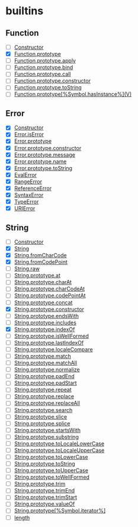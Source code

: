# builtins

## Function

* [ ] [Constructor](https://tc39.es/ecma262/#sec-function-constructor)
* [x] [Function.prototype](https://tc39.es/ecma262/#sec-function.prototype)
* [ ] [Function.prototype.apply](https://tc39.es/ecma262/#sec-function.prototype.apply)
* [ ] [Function.prototype.bind](https://tc39.es/ecma262/#sec-function.prototype.bind)
* [ ] [Function.prototype.call](https://tc39.es/ecma262/#sec-function.prototype.call)
* [ ] [Function.prototype.constructor](https://tc39.es/ecma262/#sec-function.prototype.constructor)
* [ ] [Function.prototype.toString](https://tc39.es/ecma262/#sec-function.prototype.tostring)
* [ ] [Function.prototype\[%Symbol.hasInstance%\]\(V\)](https://tc39.es/ecma262/#sec-function.prototype-%symbol.hasinstance%)

## Error

* [x] [Constructor](https://tc39.es/ecma262/#sec-error-constructor)
* [x] [Error.isError](https://tc39.es/ecma262/#sec-error.iserror)
* [x] [Error.prototype](https://tc39.es/ecma262/#sec-error.prototype)
* [x] [Error.prototype.constructor](https://tc39.es/ecma262/#sec-error.prototype.constructor)
* [x] [Error.prototype.message](https://tc39.es/ecma262/#sec-error.prototype.message)
* [x] [Error.prototype.name](https://tc39.es/ecma262/#sec-error.prototype.name)
* [x] [Error.prototype.toString](https://tc39.es/ecma262/#sec-error.prototype.tostring)
* [x] [EvalError](https://tc39.es/ecma262/#sec-native-error-types-used-in-this-standard-evalerror)
* [x] [RangeError](https://tc39.es/ecma262/#sec-native-error-types-used-in-this-standard-rangeerror)
* [x] [ReferenceError](https://tc39.es/ecma262/#sec-native-error-types-used-in-this-standard-referenceerror)
* [x] [SyntaxError](https://tc39.es/ecma262/#sec-native-error-types-used-in-this-standard-syntaxerror)
* [x] [TypeError](https://tc39.es/ecma262/#sec-native-error-types-used-in-this-standard-typeerror)
* [x] [URIError](https://tc39.es/ecma262/#sec-native-error-types-used-in-this-standard-urierror)

## String

* [ ] [Constructor](https://tc39.es/ecma262/#sec-string-constructor)
* [x] [String](https://tc39.es/ecma262/#sec-string-constructor)
* [x] [String.fromCharCode](https://tc39.es/ecma262/#sec-string.fromcharcode)
* [x] [String.fromCodePoint](https://tc39.es/ecma262/#sec-string.fromcodepoint)
* [ ] [String.raw](https://tc39.es/ecma262/#sec-string.raw)
* [ ] [String.prototype.at](https://tc39.es/ecma262/#sec-string.prototype.at)
* [ ] [String.prototype.charAt](https://tc39.es/ecma262/#sec-string.prototype.charat)
* [ ] [String.prototype.charCodeAt](https://tc39.es/ecma262/#sec-string.prototype.charcodeat)
* [ ] [String.prototype.codePointAt](https://tc39.es/ecma262/#sec-string.prototype.codepointat)
* [ ] [String.prototype.concat](https://tc39.es/ecma262/#sec-string.prototype.concat)
* [x] [String.prototype.constructor](https://tc39.es/ecma262/#sec-string.prototype.constructor)
* [ ] [String.prototype.endsWith](https://tc39.es/ecma262/#sec-string.prototype.endswith)
* [ ] [String.prototype.includes](https://tc39.es/ecma262/#sec-string.prototype.includes)
* [x] [String.prototype.indexOf](https://tc39.es/ecma262/#sec-string.prototype.indexof)
* [ ] [String.prototype.isWellFormed](https://tc39.es/ecma262/#sec-string.prototype.iswellformed)
* [ ] [String.prototype.lastIndexOf](https://tc39.es/ecma262/#sec-string.prototype.lastindexof)
* [ ] [String.prototype.localeCompare](https://tc39.es/ecma262/#sec-string.prototype.localecompare)
* [ ] [String.prototype.match](https://tc39.es/ecma262/#sec-string.prototype.match)
* [ ] [String.prototype.matchAll](https://tc39.es/ecma262/#sec-string.prototype.matchall)
* [ ] [String.prototype.normalize](https://tc39.es/ecma262/#sec-string.prototype.normalize)
* [ ] [String.prototype.padEnd](https://tc39.es/ecma262/#sec-string.prototype.padend)
* [ ] [String.prototype.padStart](https://tc39.es/ecma262/#sec-string.prototype.padstart)
* [ ] [String.prototype.repeat](https://tc39.es/ecma262/#sec-string.prototype.repeat)
* [ ] [String.prototype.replace](https://tc39.es/ecma262/#sec-string.prototype.replace)
* [ ] [String.prototype.replaceAll](https://tc39.es/ecma262/#sec-string.prototype.replaceall)
* [ ] [String.prototype.search](https://tc39.es/ecma262/#sec-string.prototype.search)
* [ ] [String.prototype.slice](https://tc39.es/ecma262/#sec-string.prototype.slice)
* [ ] [String.prototype.splice](https://tc39.es/ecma262/#sec-string.prototype.split)
* [ ] [String.prototype.startsWith](https://tc39.es/ecma262/#sec-string.prototype.startswith)
* [ ] [String.prototype.substring](https://tc39.es/ecma262/#sec-string.prototype.substring)
* [ ] [String.prototype.toLocaleLowerCase](https://tc39.es/ecma262/#sec-string.prototype.tolocalelowercase)
* [ ] [String.prototype.toLocaleUpperCase](https://tc39.es/ecma262/#sec-string.prototype.tolocaleuppercase)
* [ ] [String.prototype.toLowerCase](https://tc39.es/ecma262/#sec-string.prototype.tolowercase)
* [ ] [String.prototype.toString](https://tc39.es/ecma262/#sec-string.prototype.tostring)
* [ ] [String.prototype.toUpperCase](https://tc39.es/ecma262/#sec-string.prototype.touppercase)
* [ ] [String.prototype.toWellFormed](https://tc39.es/ecma262/#sec-string.prototype.towellformed)
* [ ] [String.prototype.trim](https://tc39.es/ecma262/#sec-string.prototype.trim)
* [ ] [String.prototype.trimEnd](https://tc39.es/ecma262/#sec-string.prototype.trimend)
* [ ] [String.prototype.trimStart](https://tc39.es/ecma262/#sec-string.prototype.trimstart)
* [ ] [String.prototype.valueOf](https://tc39.es/ecma262/#sec-string.prototype.valueof)
* [ ] [String.prototype\[%Symbol.iterator%\]](https://tc39.es/ecma262/#sec-string.prototype-%symbol.iterator%)
* [ ] [length](https://tc39.es/ecma262/#sec-properties-of-string-instances-length)
